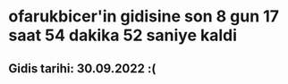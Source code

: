 # ofarukbicer'in gidisine son 8 gun 17 saat 54 dakika 52 saniye kaldi

## Gidis tarihi: 30.09.2022 :(